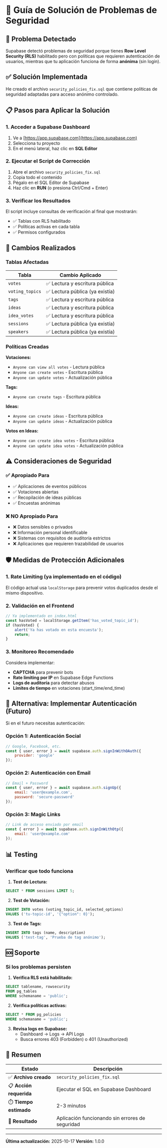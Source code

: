 # 🔐 Guía de Solución de Problemas de Seguridad

## 🚨 Problema Detectado

Supabase detectó problemas de seguridad porque tienes **Row Level Security (RLS)** habilitado pero con políticas que requieren autenticación de usuarios, mientras que tu aplicación funciona de forma **anónima** (sin login).

## ✅ Solución Implementada

He creado el archivo `security_policies_fix.sql` que contiene políticas de seguridad adaptadas para acceso anónimo controlado.

## 📋 Pasos para Aplicar la Solución

### 1. Acceder a Supabase Dashboard

1. Ve a [https://app.supabase.com](https://app.supabase.com)
2. Selecciona tu proyecto
3. En el menú lateral, haz clic en **SQL Editor**

### 2. Ejecutar el Script de Corrección

1. Abre el archivo `security_policies_fix.sql`
2. Copia todo el contenido
3. Pégalo en el SQL Editor de Supabase
4. Haz clic en **RUN** (o presiona Ctrl/Cmd + Enter)

### 3. Verificar los Resultados

El script incluye consultas de verificación al final que mostrarán:

- ✅ Tablas con RLS habilitado
- ✅ Políticas activas en cada tabla
- ✅ Permisos configurados

## 🎯 Cambios Realizados

### Tablas Afectadas

| Tabla | Cambio Aplicado |
|-------|-----------------|
| `votes` | ✅ Lectura y escritura pública |
| `voting_topics` | ✅ Lectura pública (ya existía) |
| `tags` | ✅ Lectura y escritura pública |
| `ideas` | ✅ Lectura y escritura pública |
| `idea_votes` | ✅ Lectura y escritura pública |
| `sessions` | ✅ Lectura pública (ya existía) |
| `speakers` | ✅ Lectura pública (ya existía) |

### Políticas Creadas

**Votaciones:**
- `Anyone can view all votes` - Lectura pública
- `Anyone can create votes` - Escritura pública
- `Anyone can update votes` - Actualización pública

**Tags:**
- `Anyone can create tags` - Escritura pública

**Ideas:**
- `Anyone can create ideas` - Escritura pública
- `Anyone can update ideas` - Actualización pública

**Votos en Ideas:**
- `Anyone can create idea votes` - Escritura pública
- `Anyone can update idea votes` - Actualización pública

## ⚠️ Consideraciones de Seguridad

### ✅ Apropiado Para

- ✅ Aplicaciones de eventos públicos
- ✅ Votaciones abiertas
- ✅ Recopilación de ideas públicas
- ✅ Encuestas anónimas

### ❌ NO Apropiado Para

- ❌ Datos sensibles o privados
- ❌ Información personal identificable
- ❌ Sistemas con requisitos de auditoría estrictos
- ❌ Aplicaciones que requieren trazabilidad de usuarios

## 🛡️ Medidas de Protección Adicionales

### 1. Rate Limiting (ya implementado en el código)

El código actual usa `localStorage` para prevenir votos duplicados desde el mismo dispositivo.

### 2. Validación en el Frontend

```javascript
// Ya implementado en index.html
const hasVoted = localStorage.getItem('has_voted_topic_id');
if (hasVoted) {
    alert('Ya has votado en esta encuesta');
    return;
}
```

### 3. Monitoreo Recomendado

Considera implementar:
- **CAPTCHA** para prevenir bots
- **Rate limiting por IP** en Supabase Edge Functions
- **Logs de auditoría** para detectar abusos
- **Límites de tiempo** en votaciones (start_time/end_time)

## 🔄 Alternativa: Implementar Autenticación (Futuro)

Si en el futuro necesitas autenticación:

### Opción 1: Autenticación Social
```javascript
// Google, Facebook, etc.
const { user, error } = await supabase.auth.signInWithOAuth({
    provider: 'google'
});
```

### Opción 2: Autenticación con Email
```javascript
// Email + Password
const { user, error } = await supabase.auth.signUp({
    email: 'user@example.com',
    password: 'secure-password'
});
```

### Opción 3: Magic Links
```javascript
// Link de acceso enviado por email
const { error } = await supabase.auth.signInWithOtp({
    email: 'user@example.com'
});
```

## 📊 Testing

### Verificar que todo funciona

1. **Test de Lectura:**
```sql
SELECT * FROM sessions LIMIT 5;
```

2. **Test de Votación:**
```sql
INSERT INTO votes (voting_topic_id, selected_options)
VALUES ('tu-topic-id', '{"option": 0}');
```

3. **Test de Tags:**
```sql
INSERT INTO tags (name, description)
VALUES ('test-tag', 'Prueba de tag anónimo');
```

## 🆘 Soporte

### Si los problemas persisten

1. **Verifica RLS está habilitado:**
```sql
SELECT tablename, rowsecurity
FROM pg_tables
WHERE schemaname = 'public';
```

2. **Verifica políticas activas:**
```sql
SELECT * FROM pg_policies
WHERE schemaname = 'public';
```

3. **Revisa logs en Supabase:**
   - Dashboard → Logs → API Logs
   - Busca errores 403 (Forbidden) o 401 (Unauthorized)

## 📝 Resumen

| Estado | Descripción |
|--------|-------------|
| ✅ **Archivo creado** | `security_policies_fix.sql` |
| 📋 **Acción requerida** | Ejecutar el SQL en Supabase Dashboard |
| ⏱️ **Tiempo estimado** | 2-3 minutos |
| 🎯 **Resultado** | Aplicación funcionando sin errores de seguridad |

---

**Última actualización:** 2025-10-17
**Versión:** 1.0.0
